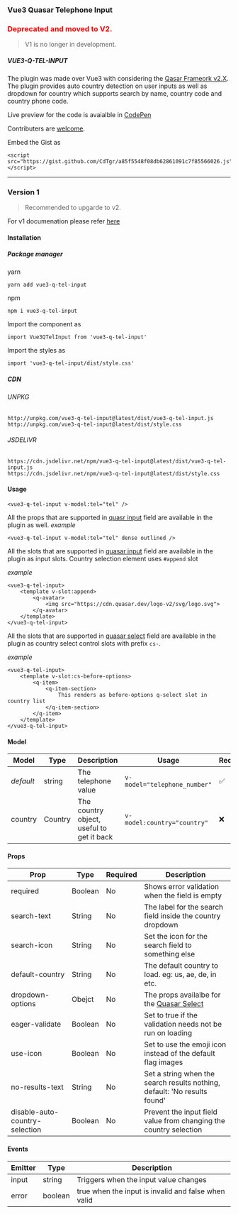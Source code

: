 ### Vue3 Quasar Telephone Input

<h3 style="color:#f00;">Deprecated and moved to V2.</h3>

> V1 is no longer in development.

##### VUE3-Q-TEL-INPUT

The plugin was made over Vue3 with considering the [Qasar Frameork v2.X](https://quasar.dev/). The plugin provides auto country detection on user inputs as well as dropdown for country which supports search by name, country code and country phone code.

Live preview for the code is avaialble in [CodePen](https://codepen.io/CdTgr/full/OJEMZvG)

Contributers are [welcome]().

Embed the Gist as

```
<script src="https://gist.github.com/CdTgr/a85f5548f08db62861091c7f85566026.js"></script>
```

---

### Version 1

> Recommended to upgarde to v2.

For v1 documenation please refer [here](./readme-v1.md)

#### Installation

##### Package manager

yarn

```
yarn add vue3-q-tel-input
```

npm

```
npm i vue3-q-tel-input
```

Import the component as

```
import Vue3QTelInput from 'vue3-q-tel-input'
```

Import the styles as

```
import 'vue3-q-tel-input/dist/style.css'
```

##### CDN

###### UNPKG

```
http://unpkg.com/vue3-q-tel-input@latest/dist/vue3-q-tel-input.js
http://unpkg.com/vue3-q-tel-input@latest/dist/style.css
```

###### JSDELIVR

```
https://cdn.jsdelivr.net/npm/vue3-q-tel-input@latest/dist/vue3-q-tel-input.js
https://cdn.jsdelivr.net/npm/vue3-q-tel-input@latest/dist/style.css
```

#### Usage

```
<vue3-q-tel-input v-model:tel="tel" />
```

All the props that are supported in [quasr input](https://quasar.dev/vue-components/input) field are available in the plugin as well.
_example_

```
<vue3-q-tel-input v-model:tel="tel" dense outlined />
```

All the slots that are supported in [quasar input](https://quasar.dev/vue-components/input) field are available in the plugin as input slots. Country selection element uses `#append` slot

_example_

```
<vue3-q-tel-input>
    <template v-slot:append>
        <q-avatar>
            <img src="https://cdn.quasar.dev/logo-v2/svg/logo.svg">
        </q-avatar>
    </template>
</vue3-q-tel-input>
```

All the slots that are supported in [quasar select](https://quasar.dev/vue-components/select) field are available in the plugin as country select control slots with prefix `cs-`.

_example_

```
<vue3-q-tel-input>
    <template v-slot:cs-before-options>
        <q-item>
            <q-item-section>
                This renders as before-options q-select slot in country list
            </q-item-section>
        </q-item>
    </template>
</vue3-q-tel-input>
```

#### Model

| Model     | Type    | Description                               | Usage                        | Required |
| --------- | ------- | ----------------------------------------- | ---------------------------- | -------- |
| _default_ | string  | The telephone value                       | `v-model="telephone_number"` | ✅       |
| country   | Country | The country object, useful to get it back | `v-model:country="country"`  | ❌       |

#### Props

| Prop                           | Type    | Required | Description                                                                           |
| ------------------------------ | ------- | -------- | ------------------------------------------------------------------------------------- |
| required                       | Boolean | No       | Shows error validation when the field is empty                                        |
| search-text                    | String  | No       | The label for the search field inside the country dropdown                            |
| search-icon                    | String  | No       | Set the icon for the search field to something else                                   |
| default-country                | String  | No       | The default country to load. eg: us, ae, de, in etc.                                  |
| dropdown-options               | Obejct  | No       | The props availalbe for the [Quasar Select](https://quasar.dev/vue-components/select) |
| eager-validate                 | Boolean | No       | Set to true if the validation needs not be run on loading                             |
| use-icon                       | Boolean | No       | Set to use the emoji icon instead of the default flag images                          |
| no-results-text                | String  | No       | Set a string when the search results nothing, default: 'No results found'             |
| disable-auto-country-selection | Boolean | No       | Prevent the input field value from changing the country selection                     |

#### Events

| Emitter | Type    | Description                                         |
| ------- | ------- | --------------------------------------------------- |
| input   | string  | Triggers when the input value changes               |
| error   | boolean | true when the input is invalid and false when valid |
